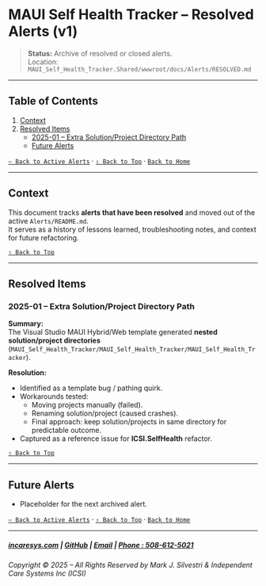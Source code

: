 ﻿# MAUI Self Health Tracker – Resolved Alerts (v1)

> **Status:** Archive of resolved or closed alerts.  
> Location: `MAUI_Self_Health_Tracker.Shared/wwwroot/docs/Alerts/RESOLVED.md`

---

## Table of Contents
1. [Context](#context)  
2. [Resolved Items](#resolved-items)  
   - [2025-01 – Extra Solution/Project Directory Path](#2025-01--extra-solutionproject-directory-path)  
   - [Future Alerts](#future-alerts)  

[`⇦ Back to Active Alerts`](./README.md) · [`⇧ Back to Top`](#table-of-contents) · [`Back to Home`](../../../../README.md)

---

## Context

This document tracks **alerts that have been resolved** and moved out of the active `Alerts/README.md`.  
It serves as a history of lessons learned, troubleshooting notes, and context for future refactoring.  

[`⇧ Back to Top`](#table-of-contents)

---

## Resolved Items

### 2025-01 – Extra Solution/Project Directory Path

**Summary:**  
The Visual Studio MAUI Hybrid/Web template generated **nested solution/project directories** (`MAUI_Self_Health_Tracker/MAUI_Self_Health_Tracker/MAUI_Self_Health_Tracker`).  

**Resolution:**  
- Identified as a template bug / pathing quirk.  
- Workarounds tested:
  - Moving projects manually (failed).
  - Renaming solution/project (caused crashes).
  - Final approach: keep solution/projects in same directory for predictable outcome.  
- Captured as a reference issue for **ICSI.SelfHealth** refactor.  

[`⇧ Back to Top`](#table-of-contents)

---

## Future Alerts

- Placeholder for the next archived alert.

[`⇦ Back to Active Alerts`](./README.md) · [`⇧ Back to Top`](#table-of-contents) · [`Back to Home`](../../../../README.md)

---

##### [incaresys.com](https://incaresys.com/) | [GitHub](https://github.com/TransR/MAUI_Self_Health_Tracker) | [Email](mailto:marks@incaresys.com) | [Phone : 508-612-5021](phoneto:508-612-5021)

###### Copyright © 2025 – All Rights Reserved by Mark J. Silvestri & Independent Care Systems Inc (ICSI)